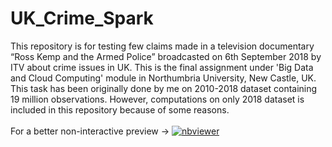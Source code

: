# UK_Crime_Spark
This repository is for testing few claims made in a television documentary “Ross Kemp and the Armed Police” broadcasted on 6th September 2018 by ITV about crime issues in UK. This is the final assignment under 'Big Data and Cloud Computing' module in Northumbria University, New Castle, UK. This task has been originally done by me on 2010-2018 dataset containing 19 million observations. However, computations on only 2018 dataset is included in this repository because of some reasons.<br/>
<br>For a better non-interactive preview &#8594; [![nbviewer](https://user-images.githubusercontent.com/2791223/29387450-e5654c72-8294-11e7-95e4-090419520edb.png)](https://nbviewer.jupyter.org/github/manoharkaranth/UK_Crime_Spark/blob/main/UK_Crime.ipynb)</br>
